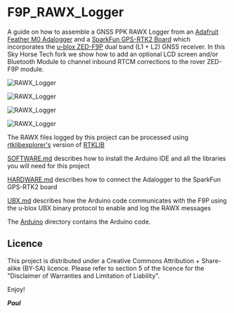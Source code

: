 # F9P_RAWX_Logger


A guide on how to assemble a GNSS PPK RAWX Logger from an [Adafruit Feather M0 Adalogger](https://www.adafruit.com/product/2796)
and a [SparkFun GPS-RTK2 Board](https://www.sparkfun.com/products/15136) which incorporates the [u-blox ZED-F9P](https://www.u-blox.com/en/product/zed-f9p-module)
dual band (L1 + L2) GNSS receiver. In this Sky Horse Tech fork we show how to add an optional LCD screen and/or Bluetooth Module to channel inbound RTCM corrections to the rover ZED-F9P module.

![RAWX_Logger](https://github.com/PaulZC/F9P_RAWX_Logger/blob/master/img/RAWX_Logger.JPG)

![RAWX_Logger](https://github.com/SkyHorseTech/F9P_RAWX_Logger/blob/master/img/SkyHorseRoverLoggerLCD.jpg)

![RAWX_Logger](https://github.com/SkyHorseTech/F9P_RAWX_Logger/blob/master/img/RoverLCD.jpg)

![RAWX_Logger](https://github.com/SkyHorseTech/F9P_RAWX_Logger/blob/master/img/ExtrasWithLCD_withBT.jpg)

The RAWX files logged by this project can be processed using [rtklibexplorer's](https://rtklibexplorer.wordpress.com/)
version of [RTKLIB](http://rtkexplorer.com/downloads/rtklib-code/)

[SOFTWARE.md](https://github.com/PaulZC/F9P_RAWX_Logger/blob/master/SOFTWARE.md) describes how to install the Arduino IDE and
all the libraries you will need for this project

[HARDWARE.md](https://github.com/PaulZC/F9P_RAWX_Logger/blob/master/HARDWARE.md) describes how to connect the Adalogger to the
SparkFun GPS-RTK2 board

[UBX.md](https://github.com/PaulZC/F9P_RAWX_Logger/blob/master/UBX.md) describes how the Arduino code communicates with
the F9P using the u-blox UBX binary protocol to enable and log the RAWX messages

The [Arduino](https://github.com/PaulZC/F9P_RAWX_Logger/tree/master/Arduino) directory contains the Arduino code.

## Licence

This project is distributed under a Creative Commons Attribution + Share-alike (BY-SA) licence.
Please refer to section 5 of the licence for the "Disclaimer of Warranties and Limitation of Liability".

Enjoy!

**_Paul_**



